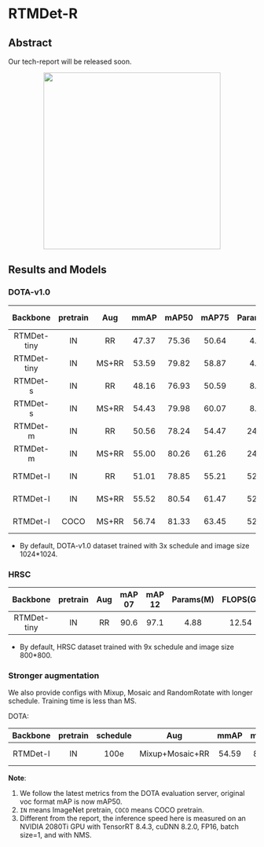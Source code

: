 # RTMDet-R

<!-- [ALGORITHM] -->

## Abstract

Our tech-report will be released soon.

<div align=center>
<img src="https://user-images.githubusercontent.com/11705038/204995787-ef739910-e196-42c7-a9db-c9c8e28a494d.jpg" height="360"/>
</div>

## Results and Models

### DOTA-v1.0

|  Backbone   | pretrain |  Aug  | mmAP  | mAP50 | mAP75 | Params(M) | FLOPS(G) | TRT-FP16-Latency(ms) |                          Config                          |                                                                                                                                                                       Download                                                                                                                                                                       |
| :---------: | :------: | :---: | :---: | :---: | :---: | :-------: | :------: | :------------------: | :------------------------------------------------------: | :--------------------------------------------------------------------------------------------------------------------------------------------------------------------------------------------------------------------------------------------------------------------------------------------------------------------------------------------------: |
| RTMDet-tiny |    IN    |  RR   | 47.37 | 75.36 | 50.64 |   4.88    |  20.45   |         4.40         |        [config](./rotated_rtmdet_tiny-3x-dota.py)        |                             [model](https://download.openmmlab.com/mmrotate/v1.0/rotated_rtmdet/rotated_rtmdet_tiny-3x-dota/rotated_rtmdet_tiny-3x-dota-9d821076.pth) \| [log](https://download.openmmlab.com/mmrotate/v1.0/rotated_rtmdet/rotated_rtmdet_tiny-3x-dota/rotated_rtmdet_tiny-3x-dota_20221201_120814.json)                             |
| RTMDet-tiny |    IN    | MS+RR | 53.59 | 79.82 | 58.87 |   4.88    |  20.45   |         4.40         |      [config](./rotated_rtmdet_tiny-3x-dota_ms.py)       |                       [model](https://download.openmmlab.com/mmrotate/v1.0/rotated_rtmdet/rotated_rtmdet_tiny-3x-dota_ms/rotated_rtmdet_tiny-3x-dota_ms-f12286ff.pth) \| [log](https://download.openmmlab.com/mmrotate/v1.0/rotated_rtmdet/rotated_rtmdet_tiny-3x-dota_ms/rotated_rtmdet_tiny-3x-dota_ms_20221113_201235.log)                        |
|  RTMDet-s   |    IN    |  RR   | 48.16 | 76.93 | 50.59 |   8.86    |  37.62   |         4.86         |         [config](./rotated_rtmdet_s-3x-dota.py)          |                                   [model](https://download.openmmlab.com/mmrotate/v1.0/rotated_rtmdet/rotated_rtmdet_s-3x-dota/rotated_rtmdet_s-3x-dota-11f6ccf5.pth) \| [log](https://download.openmmlab.com/mmrotate/v1.0/rotated_rtmdet/rotated_rtmdet_s-3x-dota/rotated_rtmdet_s-3x-dota_20221124_081442.json)                                   |
|  RTMDet-s   |    IN    | MS+RR | 54.43 | 79.98 | 60.07 |   8.86    |  37.62   |         4.86         |        [config](./rotated_rtmdet_s-3x-dota_ms.py)        |                             [model](https://download.openmmlab.com/mmrotate/v1.0/rotated_rtmdet/rotated_rtmdet_s-3x-dota_ms/rotated_rtmdet_s-3x-dota_ms-20ead048.pth) \| [log](https://download.openmmlab.com/mmrotate/v1.0/rotated_rtmdet/rotated_rtmdet_s-3x-dota_ms/rotated_rtmdet_s-3x-dota_ms_20221113_201055.json)                             |
|  RTMDet-m   |    IN    |  RR   | 50.56 | 78.24 | 54.47 |   24.67   |  99.76   |         7.82         |         [config](./rotated_rtmdet_m-3x-dota.py)          |                                   [model](https://download.openmmlab.com/mmrotate/v1.0/rotated_rtmdet/rotated_rtmdet_m-3x-dota/rotated_rtmdet_m-3x-dota-beeadda6.pth) \| [log](https://download.openmmlab.com/mmrotate/v1.0/rotated_rtmdet/rotated_rtmdet_m-3x-dota/rotated_rtmdet_m-3x-dota_20221122_011234.json)                                   |
|  RTMDet-m   |    IN    | MS+RR | 55.00 | 80.26 | 61.26 |   24.67   |  99.76   |         7.82         |        [config](./rotated_rtmdet_m-3x-dota_ms.py)        |                             [model](https://download.openmmlab.com/mmrotate/v1.0/rotated_rtmdet/rotated_rtmdet_m-3x-dota_ms/rotated_rtmdet_m-3x-dota_ms-c71eb375.pth) \| [log](https://download.openmmlab.com/mmrotate/v1.0/rotated_rtmdet/rotated_rtmdet_m-3x-dota_ms/rotated_rtmdet_m-3x-dota_ms_20221122_011234.json)                             |
|  RTMDet-l   |    IN    |  RR   | 51.01 | 78.85 | 55.21 |   52.27   |  204.21  |        10.82         |         [config](./rotated_rtmdet_l-3x-dota.py)          |                                   [model](https://download.openmmlab.com/mmrotate/v1.0/rotated_rtmdet/rotated_rtmdet_l-3x-dota/rotated_rtmdet_l-3x-dota-23992372.pth) \| [log](https://download.openmmlab.com/mmrotate/v1.0/rotated_rtmdet/rotated_rtmdet_l-3x-dota/rotated_rtmdet_l-3x-dota_20221122_011241.json)                                   |
|  RTMDet-l   |    IN    | MS+RR | 55.52 | 80.54 | 61.47 |   52.27   |  204.21  |        10.82         |        [config](./rotated_rtmdet_l-3x-dota_ms.py)        |                             [model](https://download.openmmlab.com/mmrotate/v1.0/rotated_rtmdet/rotated_rtmdet_l-3x-dota_ms/rotated_rtmdet_l-3x-dota_ms-2738da34.pth) \| [log](https://download.openmmlab.com/mmrotate/v1.0/rotated_rtmdet/rotated_rtmdet_l-3x-dota_ms/rotated_rtmdet_l-3x-dota_ms_20221122_011241.json)                             |
|  RTMDet-l   |   COCO   | MS+RR | 56.74 | 81.33 | 63.45 |   52.27   |  204.21  |        10.82         | [config](./rotated_rtmdet_l-coco_pretrain-3x-dota_ms.py) | [model](https://download.openmmlab.com/mmrotate/v1.0/rotated_rtmdet/rotated_rtmdet_l-coco_pretrain-3x-dota_ms/rotated_rtmdet_l-coco_pretrain-3x-dota_ms-06d248a2.pth) \| [log](https://download.openmmlab.com/mmrotate/v1.0/rotated_rtmdet/rotated_rtmdet_l-coco_pretrain-3x-dota_ms/rotated_rtmdet_l-coco_pretrain-3x-dota_ms_20221113_202010.json) |

- By default, DOTA-v1.0 dataset trained with 3x schedule and image size 1024\*1024.

### HRSC

|  Backbone   | pretrain | Aug | mAP 07 | mAP 12 | Params(M) | FLOPS(G) |                   Config                   |                                                                                                                                           Download                                                                                                                                           |
| :---------: | :------: | :-: | :----: | :----: | :-------: | :------: | :----------------------------------------: | :------------------------------------------------------------------------------------------------------------------------------------------------------------------------------------------------------------------------------------------------------------------------------------------: |
| RTMDet-tiny |    IN    | RR  |  90.6  |  97.1  |   4.88    |  12.54   | [config](./rotated_rtmdet_tiny-9x-hrsc.py) | [model](https://download.openmmlab.com/mmrotate/v1.0/rotated_rtmdet/rotated_rtmdet_tiny-9x-hrsc/rotated_rtmdet_tiny-9x-hrsc-9f2e3ca6.pth) \| [log](https://download.openmmlab.com/mmrotate/v1.0/rotated_rtmdet/rotated_rtmdet_tiny-9x-hrsc/rotated_rtmdet_tiny-9x-hrsc_20221125_145920.json) |

- By default, HRSC dataset trained with 9x schedule and image size 800\*800.

### Stronger augmentation

We also provide configs with Mixup, Mosaic and RandomRotate with longer schedule. Training time is less than MS.

DOTA:

| Backbone | pretrain | schedule |       Aug       | mmAP  | mAP50 | mAP75 |                    Config                     |                                                                                                                                                 Download                                                                                                                                                 |
| :------: | :------: | :------: | :-------------: | :---: | :---: | :---: | :-------------------------------------------: | :------------------------------------------------------------------------------------------------------------------------------------------------------------------------------------------------------------------------------------------------------------------------------------------------------: |
| RTMDet-l |    IN    |   100e   | Mixup+Mosaic+RR | 54.59 | 80.16 | 61.16 | [config](./rotated_rtmdet_l-100e-aug-dota.py) | [model](https://download.openmmlab.com/mmrotate/v1.0/rotated_rtmdet/rotated_rtmdet_l-100e-aug-dota/rotated_rtmdet_l-100e-aug-dota-bc59fd88.pth) \| [log](https://download.openmmlab.com/mmrotate/v1.0/rotated_rtmdet/rotated_rtmdet_l-100e-aug-dota/rotated_rtmdet_l-100e-aug-dota_20221124_224135.json) |

**Note**:

1. We follow the latest metrics from the DOTA evaluation server, original voc format mAP is now mAP50.
2. `IN` means ImageNet pretrain, `COCO` means COCO pretrain.
3. Different from the report, the inference speed here is measured on an NVIDIA 2080Ti GPU with TensorRT 8.4.3, cuDNN 8.2.0, FP16, batch size=1, and with NMS.
